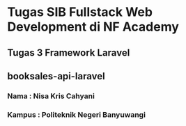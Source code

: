 # Tugas SIB Fullstack Web Development di NF Academy
## Tugas 3 Framework Laravel
## booksales-api-laravel
### Nama : Nisa Kris Cahyani
### Kampus : Politeknik Negeri Banyuwangi

